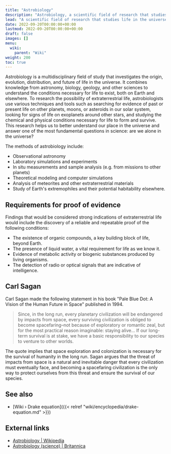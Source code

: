 ```yaml
---
title: "Astrobiology"
description: "Astrobiology, a scientific field of research that studies life in the universe. As life in the Universe hasn't conclusively been observed, astrobiology is foremost interested in under what conditions makes extraterrestrial life possible."
lead: "A scientific field of research that studies life in the universe. As life in the Universe hasn't conclusively been observed, astrobiology is foremost interested in under what conditions makes extraterrestrial life possible."
date: 2022-09-20T00:00:00+00:00
lastmod: 2022-09-20T00:00:00+00:00
draft: false
images: []
menu:
  wiki:
    parent: "Wiki"
weight: 200
toc: true
---
```


Astrobiology is a multidisciplinary field of study that investigates the origin, evolution, distribution, and future of life in the universe. It combines knowledge from astronomy, biology, geology, and other sciences to understand the conditions necessary for life to exist, both on Earth and elsewhere. To research the possibility of extraterrestrial life, astrobiologists use various techniques and tools such as searching for evidence of past or present life on other planets, moons, or asteroids in our solar system, looking for signs of life on exoplanets around other stars, and studying the chemical and physical conditions necessary for life to form and survive. This research helps us to better understand our place in the universe and answer one of the most fundamental questions in science: are we alone in the universe?

The methods of astrobiology include:

- Observational astronomy
- Laboratory simulations and experiments
- In situ measurements and sample analysis (e.g. from missions to other planets)
- Theoretical modeling and computer simulations
- Analysis of meteorites and other extraterrestrial materials
- Study of Earth's extremophiles and their potential habitability elsewhere.

## Requirements for proof of evidence

Findings that would be considered strong indications of extraterrestrial life would include the discovery of a reliable and repeatable proof of the following conditions:

- The existence of organic compounds, a key building block of life, beyond Earth.
- The presence of liquid water, a vital requirement for life as we know it.
- Evidence of metabolic activity or biogenic substances produced by living organisms.
- The detection of radio or optical signals that are indicative of intelligence.

## Carl Sagan

Carl Sagan made the following statement in his book "Pale Blue Dot: A Vision of the Human Future in Space" published in 1994.

> Since, in the long run, every planetary civilization will be endangered by impacts from space, every surviving civilization is obliged to become spacefaring–not because of exploratory or romantic zeal, but for the most practical reason imaginable: staying alive... If our long-term survival is at stake, we have a basic responsibility to our species to venture to other worlds.

The quote implies that space exploration and colonization is necessary for the survival of humanity in the long run. Sagan argues that the threat of impacts from space is a natural and inevitable danger that every civilization must eventually face, and becoming a spacefaring civilization is the only way to protect ourselves from this threat and ensure the survival of our species.

## See also

- [Wiki › Drake equation]({{< relref "wiki/encyclopedia/drake-equation.md" >}})

## External links

- [Astrobiology | Wikipedia](https://en.wikipedia.org/wiki/Astrobiology)
- [Astrobiology (science) | Britannica](https://www.britannica.com/science/astrobiology)
